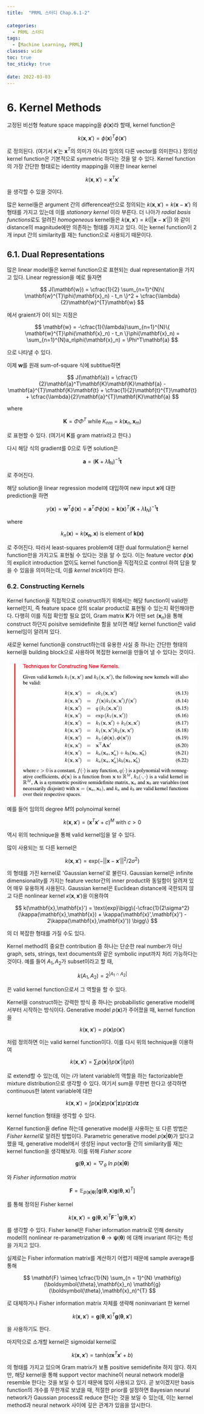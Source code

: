 ```yaml
---
title:  "PRML 스터디 Chap.6.1-2"

categories:
  - PRML 스터디
tags:
  - [Machine Learning, PRML]
classes: wide
toc: true
toc_sticky: true
 
date: 2022-03-03
---
```


# 6. Kernel Methods

고정된 비선형 feature space mapping을 $\phi(\mathbf{x})$라 할때, kernel function은

$$
k(\mathbf{x},\mathbf{x}') = \phi(\mathbf{x})^{T}\phi(\mathbf{x}')
$$

로 정의된다. (여기서 $\mathbf{x}'$는 $\mathbf{x}^T$의 의미가 아니라 임의의 다른 vector를 의미한다.) 정의상 kernel function은 기본적으로 symmetric 하다는 것을 알 수 있다. Kernel function의 가장 간단한 형태로는 identity mapping을 이용한 linear kernel

$$
k(\mathbf{x},\mathbf{x}') = \mathbf{x}^{T}\mathbf{x}'
$$

을 생각할 수 있을 것이다.

많은 kernel들은 argument 간의 differencea만으로 정의되는 
$k(\mathbf{x},\mathbf{x}') = k(\mathbf{x} - \mathbf{x}')$
의 형태를 가지고 있는데 이를 *stationary kernel* 이라 부른다. 더 나아가 *radial basis functions*로도 알려진 *homogeneous* kernel들은 
$k(\mathbf{x},\mathbf{x}') = k(||\mathbf{x} - \mathbf{x}'||)$
 와 같이 distance의 magnitude에만 의존하는 형태를 가지고 있다. 이는 kernel function이 2개 input 간의 similarity를 재는 function으로 사용되기 때문이다.

 ## 6.1. Dual Representations

 많은 linear model들은 kernel function으로 표현되는 dual representation을 가지고 있다. Linear regression을 예로 들자면 

 $$
J(\mathbf{w}) = \cfrac{1}{2} \sum_{n=1}^{N}\{ \mathbf{w}^{T}\phi(\mathbf{x}_n) - t_n \}^2 + \cfrac{\lambda}{2}\mathbf{w}^{T}\mathbf{w}
 $$

 에서 graient가 0이 되는 지점은

 $$
\mathbf{w} = -\cfrac{1}{\lambda}\sum_{n=1}^{N}\{ \mathbf{w}^{T}\phi(\mathbf{x}_n) - t_n \}\phi(\mathbf{x}_n) = \sum_{n=1}^{N}a_n\phi(\mathbf{x}_n) = \Phi^T\mathbf{a}
 $$

 으로 나타낼 수 있다.

 이제 $\mathbf{w}$를 원래 sum-of-square 식에 subtitue하면

 $$
J(\mathbf{a}) = \cfrac{1}{2}\mathbf{a}^T\mathbf{K}\mathbf{K}\mathbf{a} - \mathbf{a}^{T}\mathbf{K}\mathbf{t} + \cfrac{1}{2}\mathbf{t}^{T}\mathbf{t} + \cfrac{\lambda}{2}\mathbf{a}^{T}\mathbf{K}\mathbf{a}
 $$

 where 

 $$
 \mathbf{K} = \Phi\Phi^T \ \text{while} \ K_{nm} = k(\mathbf{x}_n,\mathbf{x}_m)
 $$
 
 로 표현할 수 있다. (여기서 $\mathbf{K}$를 gram matrix라고 한다.)

 다시 해당 식의 gradient를 0으로 두면 solution은

 $$
\mathbf{a} = (\mathbf{K} + \lambda \mathbf{I}_N)^{-1}\mathbf{t}
 $$

 로 주어진다.

 해당 solution을 linear regression model에 대입하여 new input $\mathbf{x}$에 대한 prediction을 하면

 $$
y(\mathbf{x}) = \mathbf{w}^{T}\phi(\mathbf{x}) = \mathbf{a}^{T}\Phi\phi(\mathbf{x}) = \mathbf{k}(\mathbf{x})^{T}(\mathbf{K} + \lambda\mathbf{I}_N)^{-1}\mathbf{t}
 $$

where

$$
k_n(\mathbf{x}) = k(\mathbf{x_n},\mathbf{x}) \ \text{is element of } \mathbf{k(\mathbf{x})}
$$

로 주어진다. 따라서 least-squares problem에 대한 dual formulation은 kernel function만을 가지고도 표현될 수 있다는 것을 알 수 있다. 이는 feature vector $\phi(\mathbf{x})$의 explicit introduction 없이도 kernel function을 직접적으로 control 하여 답을 찾을 수 있음을 의미하는데, 이를 *kernel trick*이라 한다.

### 6.2. Constructing Kernels

Kernel function을 직접적으로 construct하기 위해서는 해당 function이 valid한 kernel인지, 즉 feature space 상의 scalar product로 표현될 수 있는지 확인해야한다. 다행히 이를 직접 확인할 필요 없이, Gram matrix $\mathbf{K}$가 어떤 set $\{\mathbf{x}_n\}$을 통해 construct 하던지 poisitve semidefinite 함을 보이면 해당 kernel function은 valid kernel임이 알려져 있다.

새로운 kernel function을 construct하는데 유용한 사실 중 하나는 간단한 형태의 kernel을 building block으로 사용하여 복잡한 kernel을 만들어 낼 수 있다는 것이다.

![](/assets/img/2022-03-03-prml-스터디-chap-6-1-2/Kernel_Techniques.png)

예를 들어 임의의 degree $M$의 polynoimal kernel

$$
k(\mathbf{x},\mathbf{x}') = (\mathbf{x}^T \mathbf{x}' + c)^{M} \ \text{with} \ c > 0
$$

역시 위의 technique을 통해 valid kernel임을 알 수 있다.

많이 사용되는 또 다른 kernel은

$$
k(\mathbf{x},\mathbf{x}') = \text{exp}(-||\mathbf{x} - \mathbf{x}'||^2/2\sigma^2)
$$

의 형태를 가진 kernel로 'Gaussian kernel'로 불린다. Gaussian kernel은 infinite dimensionality를 가지는 feature vector간의 inner product와 동일함이 알려져 있어 매우 유용하게 사용된다. Gaussian kernel은 Euclidean distance에 국한되지 않고 다른 nonlinear kernel $\kappa(\mathbf{x},\mathbf{x}')$을 이용하여

$$
k(\mathbf{x},\mathbf{x}') = \text{exp}\bigg\{-\cfrac{1}{2\sigma^2}(\kappa(\mathbf{x},\mathbf{x}) + \kappa(\mathbf{x}',\mathbf{x}') - 2\kappa(\mathbf{x},\mathbf{x}')) \bigg\}
$$

의 더 복잡한 형태를 가질 수도 있다.

Kernel method의 중요한 contribution 중 하나는 단순한 real number가 아닌 graph, sets, strings, text documents와 같은 symbolic input까지 처리 가능하다는 것이다. 예를 들어 $A_1,A_2$가 subset이라고 할 때,

$$
k(A_1,A_2) = 2^{|A_1 \cap A_2|}
$$

은 valid kernel function으로서 그 역할을 할 수 있다.

Kernel을 construct하는 강력한 방식 중 하나는 probabilistic generative model에서부터 시작하는 방식이다. Generative model $p(\mathbf{x})$가 주어졌을 때, kernel function을

$$
k(\mathbf{x},\mathbf{x}') = p(\mathbf{x})p(\mathbf{x}')
$$

처럼 정의하면 이는 valid kernel function이다. 이를 다시 위의 technique을 이용하여

$$
k(\mathbf{x},\mathbf{x}') = \sum_{i}p(\mathbf{x}|i)p(\mathbf{x}'|i)p(i)
$$

로 extend할 수 있는데, 이는 $i$가 latent variable의 역할을 하는 factorizable한 mixture distribution으로 생각할 수 있다. 여기서 sum을 무한번 한다고 생각하면 continuous한 latent variable에 대한


$$
k(\mathbf{x},\mathbf{x}') = \int p(\mathbf{x}|\mathbf{z})p(\mathbf{x}'|\mathbf{z})p(\mathbf{z})d\mathbf{z}
$$

kernel function 형태을 생각할 수 있다.

Kernel function을 define 하는데 generative model을 사용하는 또 다른 방법은 *Fisher kernel*로 알려진 방법이다. Parametric generative model $p(\mathbf{x}|\boldsymbol{\theta})$가 있다고 했을 때, generative model에서 생성된 input vector들 간의 similarity를 재는 kernel function을 생각해보자. 이를 위해 *Fisher score*

$$
\mathbf{g}(\boldsymbol{\theta},\mathbf{x}) = \bigtriangledown_{\theta} \ ln \ p(\mathbf{x}|\boldsymbol{\theta})
$$

와 *Fisher information matrix*

$$
\mathbf{F} = \mathbb{E}_{p(\mathbf{x}|\boldsymbol{\theta})} [\mathbf{g}(\boldsymbol{\theta},\mathbf{x})\mathbf{g}(\boldsymbol{\theta},\mathbf{x})^{T}]
$$

를 통해 정의된 Fisher kernel

$$
k(\mathbf{x},\mathbf{x}') = \mathbf{g}(\boldsymbol{\theta},\mathbf{x})^T \mathbf{F}^{-1} \mathbf{g}(\boldsymbol{\theta},\mathbf{x}')
$$

를 생각할 수 있다. Fisher kenel은 Fisher information matrix로 인해 density model의 nonlinear re-parametrization 
$\boldsymbol{\theta} \rightarrow \boldsymbol{\psi}(\boldsymbol{\theta})$
 에 대해 invariant 하다는 특성을 가지고 있다.

 실제로는 Fisher information matrix를 계산하기 어렵기 때문에 sample average를 통해

 $$
\mathbf{F} \simeq \cfrac{1}{N} \sum_{n = 1}^{N}  \mathbf{g}(\boldsymbol{\theta},\mathbf{x}_n) \mathbf{g}(\boldsymbol{\theta},\mathbf{x}_n)^{T}
 $$

 로 대체하거나 Fisher information matrix 자체를 생략해 noninvariant 한 kernel

 $$
k(\mathbf{x},\mathbf{x}') = \mathbf{g}(\boldsymbol{\theta},\mathbf{x})^{T}\mathbf{g}(\boldsymbol{\theta},\mathbf{x}')
 $$ 

 을 사용하기도 한다.

 마지막으로 소개할 kernel은 sigmoidal kernel로

 $$
k(\mathbf{x},\mathbf{x}') = \text{tanh}(a\mathbf{x}^{T}\mathbf{x}' +b)
 $$

 의 형태를 가지고 있으며 Gram matrix가 보통 positive semidefinite 하지 않다. 하지만, 해당 kernel을 통해 support vector machine이 neural network model을 resemble 한다는 것을 보일 수 있기 때문에 많이 사용되고 있다. 곧 보이겠지만 basis function의 개수를 무한개로 보냈을 때, 적절한 prior를 설정하면 Bayesian neural network가 Gaussian process로 reduce 한다는 것을 보일 수 있는데, 이는 kernel method과 neural network 사이에 깊은 관계가 있음을 암시한다. 